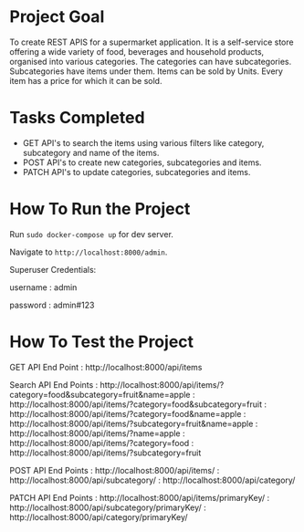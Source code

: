 # Project Goal

To create REST APIS for a supermarket application. It is a self-service store offering a wide variety of food, beverages and household
products, organised into various categories.
The categories can have subcategories. Subcategories have items under them. Items can be sold by Units. Every item has a price for which it can be sold.

# Tasks Completed

- GET API's to search the items using various filters like category, subcategory and name of the items.
- POST API's to create new categories, subcategories and items.
- PATCH API's to update categories, subcategories and items.
  
 # How To Run the Project
 
Run `sudo docker-compose up` for dev server.

Navigate to `http://localhost:8000/admin`.

Superuser Credentials:

username : admin

password : admin#123

# How To Test the Project
GET API End Point : http://localhost:8000/api/items

Search API End Points : http://localhost:8000/api/items/?category=food&subcategory=fruit&name=apple
                      : http://localhost:8000/api/items/?category=food&subcategory=fruit
                      : http://localhost:8000/api/items/?category=food&name=apple
                      : http://localhost:8000/api/items/?subcategory=fruit&name=apple
                      : http://localhost:8000/api/items/?name=apple
                      : http://localhost:8000/api/items/?category=food
                      : http://localhost:8000/api/items/?subcategory=fruit


POST API End Points : http://localhost:8000/api/items/
                    : http://localhost:8000/api/subcategory/
                    : http://localhost:8000/api/category/ 

PATCH API End Points : http://localhost:8000/api/items/primaryKey/
                     : http://localhost:8000/api/subcategory/primaryKey/
                     : http://localhost:8000/api/category/primaryKey/
